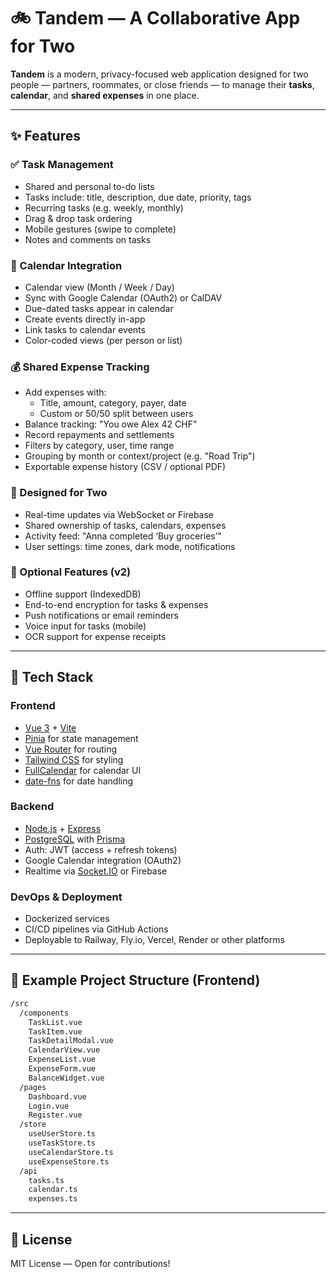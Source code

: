 # 🚲 Tandem — A Collaborative App for Two

**Tandem** is a modern, privacy-focused web application designed for two people — partners, roommates, or close friends — to manage their **tasks**, **calendar**, and **shared expenses** in one place.

---

## ✨ Features

### ✅ Task Management
- Shared and personal to-do lists
- Tasks include: title, description, due date, priority, tags
- Recurring tasks (e.g. weekly, monthly)
- Drag & drop task ordering
- Mobile gestures (swipe to complete)
- Notes and comments on tasks

### 📅 Calendar Integration
- Calendar view (Month / Week / Day)
- Sync with Google Calendar (OAuth2) or CalDAV
- Due-dated tasks appear in calendar
- Create events directly in-app
- Link tasks to calendar events
- Color-coded views (per person or list)

### 💰 Shared Expense Tracking
- Add expenses with:
  - Title, amount, category, payer, date
  - Custom or 50/50 split between users
- Balance tracking: "You owe Alex 42 CHF"
- Record repayments and settlements
- Filters by category, user, time range
- Grouping by month or context/project (e.g. "Road Trip")
- Exportable expense history (CSV / optional PDF)

### 👥 Designed for Two
- Real-time updates via WebSocket or Firebase
- Shared ownership of tasks, calendars, expenses
- Activity feed: "Anna completed ‘Buy groceries’"
- User settings: time zones, dark mode, notifications

### 🧪 Optional Features (v2)
- Offline support (IndexedDB)
- End-to-end encryption for tasks & expenses
- Push notifications or email reminders
- Voice input for tasks (mobile)
- OCR support for expense receipts

---

## 🧱 Tech Stack

### Frontend
- [Vue 3](https://vuejs.org/) + [Vite](https://vitejs.dev/)
- [Pinia](https://pinia.vuejs.org/) for state management
- [Vue Router](https://router.vuejs.org/) for routing
- [Tailwind CSS](https://tailwindcss.com/) for styling
- [FullCalendar](https://fullcalendar.io/) for calendar UI
- [date-fns](https://date-fns.org/) for date handling

### Backend
- [Node.js](https://nodejs.org/) + [Express](https://expressjs.com/)
- [PostgreSQL](https://www.postgresql.org/) with [Prisma](https://www.prisma.io/)
- Auth: JWT (access + refresh tokens)
- Google Calendar integration (OAuth2)
- Realtime via [Socket.IO](https://socket.io/) or Firebase

### DevOps & Deployment
- Dockerized services
- CI/CD pipelines via GitHub Actions
- Deployable to Railway, Fly.io, Vercel, Render or other platforms

---

## 📁 Example Project Structure (Frontend)

```bash
/src
  /components
    TaskList.vue
    TaskItem.vue
    TaskDetailModal.vue
    CalendarView.vue
    ExpenseList.vue
    ExpenseForm.vue
    BalanceWidget.vue
  /pages
    Dashboard.vue
    Login.vue
    Register.vue
  /store
    useUserStore.ts
    useTaskStore.ts
    useCalendarStore.ts
    useExpenseStore.ts
  /api
    tasks.ts
    calendar.ts
    expenses.ts
````

---

## 📃 License

MIT License — Open for contributions!

```